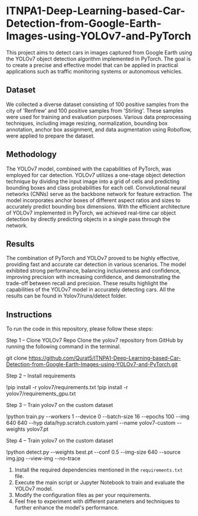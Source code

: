 # ITNPA1-Deep-Learning-based-Car-Detection-from-Google-Earth-Images-using-YOLOv7-and-PyTorch

This project aims to detect cars in images captured from Google Earth using the YOLOv7 object detection algorithm implemented in PyTorch. The goal is to create a precise and effective model that can be applied in practical applications such as traffic monitoring systems or autonomous vehicles.

## Dataset

We collected a diverse dataset consisting of 100 positive samples from the city of 'Renfrew' and 100 positive samples from 'Stirling'. These samples were used for training and evaluation purposes. Various data preprocessing techniques, including image resizing, normalization, bounding box annotation, anchor box assignment, and data augmentation using Roboflow, were applied to prepare the dataset.

## Methodology

The YOLOv7 model, combined with the capabilities of PyTorch, was employed for car detection. YOLOv7 utilizes a one-stage object detection technique by dividing the input image into a grid of cells and predicting bounding boxes and class probabilities for each cell. Convolutional neural networks (CNNs) serve as the backbone network for feature extraction. The model incorporates anchor boxes of different aspect ratios and sizes to accurately predict bounding box dimensions. With the efficient architecture of YOLOv7 implemented in PyTorch, we achieved real-time car object detection by directly predicting objects in a single pass through the network.

## Results

The combination of PyTorch and YOLOv7 proved to be highly effective, providing fast and accurate car detection in various scenarios. The model exhibited strong performance, balancing inclusiveness and confidence, improving precision with increasing confidence, and demonstrating the trade-off between recall and precision. These results highlight the capabilities of the YOLOv7 model in accurately detecting cars. All the results can be found in Yolov7/runs/detect folder.

## Instructions

To run the code in this repository, please follow these steps:

Step 1 – Clone YOLOv7 Repo
Clone the yolov7 repository from GitHub by running the following command in the terminal.

git clone https://github.com/Qurat5/ITNPA1-Deep-Learning-based-Car-Detection-from-Google-Earth-Images-using-YOLOv7-and-PyTorch.git

Step 2 – Install requirements

!pip install -r yolov7/requirements.txt
!pip install -r yolov7/requirements_gpu.txt

Step 3 – Train yolov7 on the custom dataset

!python train.py --workers 1 --device 0 --batch-size 16 --epochs 100 --img 640 640 --hyp data/hyp.scratch.custom.yaml --name yolov7-custom --weights yolov7.pt

Step 4 – Train yolov7 on the custom dataset

!python detect.py --weights best.pt --conf 0.5 --img-size 640 --source img.jpg --view-img --no-trace




1. Install the required dependencies mentioned in the `requirements.txt` file.
2. Execute the main script or Jupyter Notebook to train and evaluate the YOLOv7 model.
3. Modify the configuration files as per your requirements.
4. Feel free to experiment with different parameters and techniques to further enhance the model's performance.


